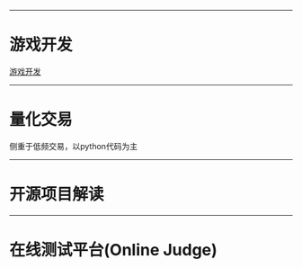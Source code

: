 
---

# 游戏开发

[游戏开发](游戏开发/README.md)

---

# 量化交易

侧重于低频交易，以python代码为主



---

# 开源项目解读

---

# 在线测试平台(Online Judge)




